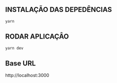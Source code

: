 ## INSTALAÇÃO DAS DEPEDÊNCIAS

```
yarn
```

## RODAR APLICAÇÂO

```
yarn dev
```

## Base URL

http://localhost:3000
